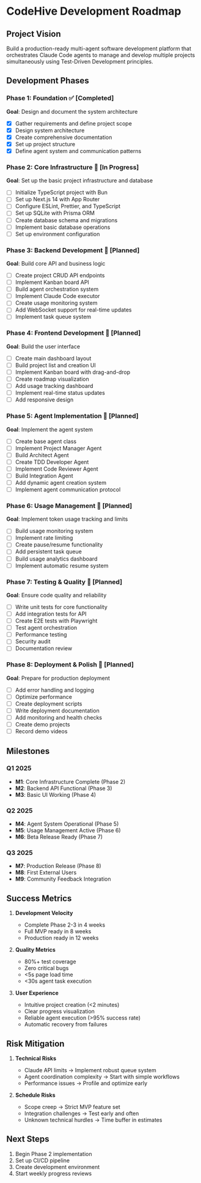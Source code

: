 # CodeHive Development Roadmap

## Project Vision

Build a production-ready multi-agent software development platform that orchestrates Claude Code agents to manage and develop multiple projects simultaneously using Test-Driven Development principles.

## Development Phases

### Phase 1: Foundation ✅ [Completed]

**Goal**: Design and document the system architecture

- [x] Gather requirements and define project scope
- [x] Design system architecture
- [x] Create comprehensive documentation
- [x] Set up project structure
- [x] Define agent system and communication patterns

### Phase 2: Core Infrastructure 🚧 [In Progress]

**Goal**: Set up the basic project infrastructure and database

- [ ] Initialize TypeScript project with Bun
- [ ] Set up Next.js 14 with App Router
- [ ] Configure ESLint, Prettier, and TypeScript
- [ ] Set up SQLite with Prisma ORM
- [ ] Create database schema and migrations
- [ ] Implement basic database operations
- [ ] Set up environment configuration

### Phase 3: Backend Development 📅 [Planned]

**Goal**: Build core API and business logic

- [ ] Create project CRUD API endpoints
- [ ] Implement Kanban board API
- [ ] Build agent orchestration system
- [ ] Implement Claude Code executor
- [ ] Create usage monitoring system
- [ ] Add WebSocket support for real-time updates
- [ ] Implement task queue system

### Phase 4: Frontend Development 📅 [Planned]

**Goal**: Build the user interface

- [ ] Create main dashboard layout
- [ ] Build project list and creation UI
- [ ] Implement Kanban board with drag-and-drop
- [ ] Create roadmap visualization
- [ ] Add usage tracking dashboard
- [ ] Implement real-time status updates
- [ ] Add responsive design

### Phase 5: Agent Implementation 📅 [Planned]

**Goal**: Implement the agent system

- [ ] Create base agent class
- [ ] Implement Project Manager Agent
- [ ] Build Architect Agent
- [ ] Create TDD Developer Agent
- [ ] Implement Code Reviewer Agent
- [ ] Build Integration Agent
- [ ] Add dynamic agent creation system
- [ ] Implement agent communication protocol

### Phase 6: Usage Management 📅 [Planned]

**Goal**: Implement token usage tracking and limits

- [ ] Build usage monitoring system
- [ ] Implement rate limiting
- [ ] Create pause/resume functionality
- [ ] Add persistent task queue
- [ ] Build usage analytics dashboard
- [ ] Implement automatic resume system

### Phase 7: Testing & Quality 📅 [Planned]

**Goal**: Ensure code quality and reliability

- [ ] Write unit tests for core functionality
- [ ] Add integration tests for API
- [ ] Create E2E tests with Playwright
- [ ] Test agent orchestration
- [ ] Performance testing
- [ ] Security audit
- [ ] Documentation review

### Phase 8: Deployment & Polish 📅 [Planned]

**Goal**: Prepare for production deployment

- [ ] Add error handling and logging
- [ ] Optimize performance
- [ ] Create deployment scripts
- [ ] Write deployment documentation
- [ ] Add monitoring and health checks
- [ ] Create demo projects
- [ ] Record demo videos

## Milestones

### Q1 2025

- **M1**: Core Infrastructure Complete (Phase 2)
- **M2**: Backend API Functional (Phase 3)
- **M3**: Basic UI Working (Phase 4)

### Q2 2025

- **M4**: Agent System Operational (Phase 5)
- **M5**: Usage Management Active (Phase 6)
- **M6**: Beta Release Ready (Phase 7)

### Q3 2025

- **M7**: Production Release (Phase 8)
- **M8**: First External Users
- **M9**: Community Feedback Integration

## Success Metrics

1. **Development Velocity**
   - Complete Phase 2-3 in 4 weeks
   - Full MVP ready in 8 weeks
   - Production ready in 12 weeks

2. **Quality Metrics**
   - 80%+ test coverage
   - Zero critical bugs
   - <5s page load time
   - <30s agent task execution

3. **User Experience**
   - Intuitive project creation (<2 minutes)
   - Clear progress visualization
   - Reliable agent execution (>95% success rate)
   - Automatic recovery from failures

## Risk Mitigation

1. **Technical Risks**
   - Claude API limits → Implement robust queue system
   - Agent coordination complexity → Start with simple workflows
   - Performance issues → Profile and optimize early

2. **Schedule Risks**
   - Scope creep → Strict MVP feature set
   - Integration challenges → Test early and often
   - Unknown technical hurdles → Time buffer in estimates

## Next Steps

1. Begin Phase 2 implementation
2. Set up CI/CD pipeline
3. Create development environment
4. Start weekly progress reviews
